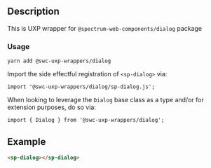 ## Description

This is UXP wrapper for `@spectrum-web-components/dialog` package

### Usage

```
yarn add @swc-uxp-wrappers/dialog
```

Import the side effectful registration of `<sp-dialog>` via:

```
import '@swc-uxp-wrappers/dialog/sp-dialog.js';
```

When looking to leverage the `Dialog` base class as a type and/or for extension purposes, do so via:

```
import { Dialog } from '@swc-uxp-wrappers/dialog';
```

## Example

```html
<sp-dialog></sp-dialog>
```
